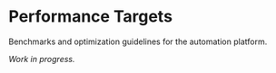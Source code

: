 # Performance Targets

Benchmarks and optimization guidelines for the automation platform.

_Work in progress._
